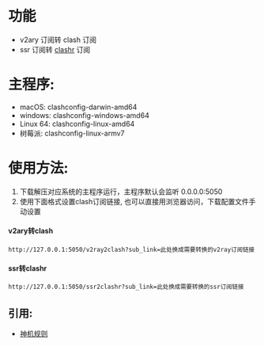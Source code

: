 # 功能
* v2ary 订阅转 clash 订阅
* ssr 订阅转 [clashr](https://t.me/clashr4ssr) 订阅
# 主程序:
* macOS:    clashconfig-darwin-amd64
* windows:  clashconfig-windows-amd64
* Linux 64: clashconfig-linux-amd64
* 树莓派:    clashconfig-linux-armv7
# 使用方法:
1. 下载解压对应系统的主程序运行，主程序默认会监听 0.0.0.0:5050
2. 使用下面格式设置clash订阅链接, 也可以直接用浏览器访问，下载配置文件手动设置
#### v2ary转clash
```
http://127.0.0.1:5050/v2ray2clash?sub_link=此处换成需要转换的v2ray订阅链接
```
#### ssr转clashr
```
http://127.0.0.1:5050/ssr2clashr?sub_link=此处换成需要转换的ssr订阅链接
```
## 引用:
- [神机规则](https://github.com/ConnersHua/Profiles)